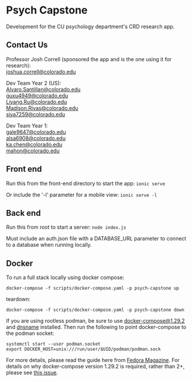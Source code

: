 # Psych Capstone

Development for the CU psychology department's CRD research app.

## Contact Us

Professor Josh Correll (sponsored the app and is the one using it for research): <br>
  joshua.correll@colorado.edu
  
Dev Team Year 2 (US): <br>
  Alvaro.Santillan@colorado.edu <br>
  guxu4949@colorado.edu <br>
  Liyang.Ru@colorado.edu <br>
  Madison.Rivas@colorado.edu <br>
  siya7259@colorado.edu <br>

Dev Team Year 1: <br>
  gale9647@colorado.edu <br>
  alsa6908@colorado.edu <br>
  ka.chen@colorado.edu <br>
  mahon@colorado.edu <br>
  
## Front end

Run this from the front-end directory to start the app:
``ionic serve``

Or include the '-l' parameter for a mobile view:
``ionic serve -l``

## Back end

Run this from root to start a server:
``node index.js``

Must include an auth.json file with a DATABASE_URL parameter to connect to a database when running locally.

## Docker

To run a full stack locally using docker compose:

``docker-compose -f scripts/docker-compose.yaml -p psych-capstone up``

teardown:

``docker-compose -f scripts/docker-compose.yaml -p psych-capstone down``

If you are using rootless podman, be sure to use docker-compose@1.29.2 and [dnsname](https://github.com/containers/dnsname/blob/main/README_PODMAN.md) installed.
Then run the following to point docker-compose to the podman socket:

```
systemctl start --user podman.socket
export DOCKER_HOST=unix:///run/user/$UID/podman/podman.sock
```

For more details, please read the guide here from [Fedora Magazine](https://fedoramagazine.org/use-docker-compose-with-podman-to-orchestrate-containers-on-fedora/).
For details on why docker-compose version 1.29.2 is required, rather than 2+, please see [this issue](https://github.com/containers/podman/issues/11822).
